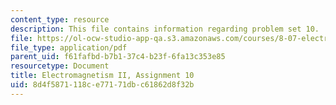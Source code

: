 ```yaml
---
content_type: resource
description: This file contains information regarding problem set 10.
file: https://ol-ocw-studio-app-qa.s3.amazonaws.com/courses/8-07-electromagnetism-ii-fall-2012/8d4f5871118ce77171dbc61862d8f32b_MIT8_07F12_pset10.pdf
file_type: application/pdf
parent_uid: f61fafbd-b7b1-37c4-b23f-6fa13c353e85
resourcetype: Document
title: Electromagnetism II, Assignment 10
uid: 8d4f5871-118c-e771-71db-c61862d8f32b
---
```

